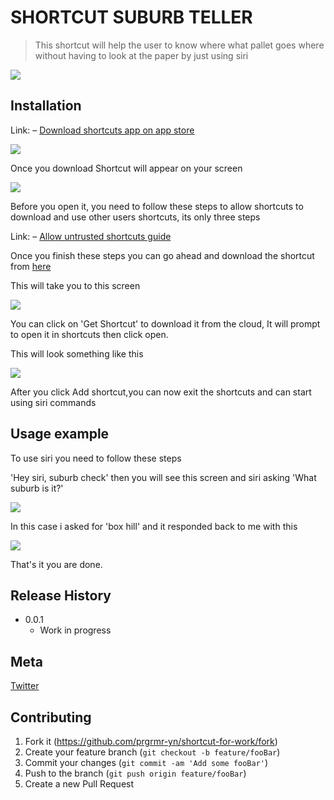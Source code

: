# SHORTCUT SUBURB TELLER
> This shortcut will help the user to know where what pallet goes where without having to look at the paper by just using siri


![](header.png)

## Installation
Link: – [Download shortcuts app on app store](https://apps.apple.com/au/app/shortcuts/id1462947752)

![](./images/app-store.PNG)

Once you download Shortcut will appear on your screen

![](./images/homescreen.jpg)

Before you open it, you need to follow these steps to allow shortcuts to download and use other users shortcuts, its only three steps

Link: – [Allow untrusted shortcuts guide](https://osxdaily.com/2021/01/28/how-install-third-party-shortcuts-iphone-ipad/#:~:text=Head%20over%20to%20%E2%80%9CSettings%E2%80%9D%20from,toggle%20to%20enable%20these%20shortcuts.)

Once you finish these steps you can go ahead and download the shortcut from [here]()

This will take you to this screen

![](./images/shortcut-download.PNG)

You can click on 'Get Shortcut' to download it from the cloud, It will prompt to open it in shortcuts then click open.

This will look something like this

![](./images/download-shortcut-screen.PNG)

After you click Add shortcut,you can now exit the shortcuts and can start using siri commands

## Usage example

To use siri you need to follow these steps



'Hey siri, suburb check' then you will see this screen and siri asking 'What suburb is it?'

![](./images/shortcut-response.PNG)

In this case i asked for 'box hill' and it responded back to me with this

![](./images/box-hill-check.PNG)

That's it you are done.
<!--## Development setup-->



## Release History

* 0.0.1
    * Work in progress

## Meta

[Twitter](https://twitter.com/)

## Contributing

1. Fork it (<https://github.com/prgrmr-yn/shortcut-for-work/fork>)
2. Create your feature branch (`git checkout -b feature/fooBar`)
3. Commit your changes (`git commit -am 'Add some fooBar'`)
4. Push to the branch (`git push origin feature/fooBar`)
5. Create a new Pull Request
